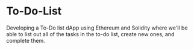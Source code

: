 # To-Do-List
Developing a To-Do list dApp using Ethereum and Solidity where we'll be able to list out all of the tasks in the to-do list, create new ones, and complete them.
